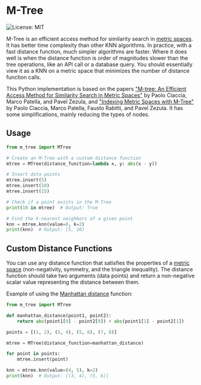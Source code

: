 # M-Tree

![License: MIT](https://img.shields.io/github/license/travisjungroth/m_tree)

M-Tree is an efficient access method for similarity search in [metric spaces](https://en.wikipedia.org/wiki/Metric_space). It has better time complexity than other KNN algorithms. In practice, with a fast distance function, much simpler algorithms are faster. Where it does well is when the distance function is order of magnitudes slower than the tree operations, like an API call or a database query. You should essentially view it as a KNN on a metric space that minimizes the number of distance function calls.

This Python implementation is based on the papers ["M-tree: An Efficient Access Method for Similarity Search in Metric Spaces"](https://www.researchgate.net/publication/2373366_M-tree_An_Efficient_Access_Method_for_Similarity_Search_in_Metric_Spaces) by Paolo Ciaccia, Marco Patella, and Pavel Zezula, and  ["Indexing Metric Spaces with M-Tree"](https://www.researchgate.net/publication/220974334_Indexing_Metric_Spaces_with_M-Tree) by Paolo Ciaccia, Marco Patella, Fausto Rabitti, and Pavel Zezula. It has some simplifications, mainly reducing the types of nodes.

## Usage

```python
from m_tree import MTree

# Create an M-Tree with a custom distance function
mtree = MTree(distance_function=lambda x, y: abs(x - y))

# Insert data points
mtree.insert(5)
mtree.insert(10)
mtree.insert(15)

# Check if a point exists in the M-Tree
print(10 in mtree)  # Output: True

# Find the k-nearest neighbors of a given point
knn = mtree.knn(value=8, k=2)
print(knn)  # Output: [5, 10]
```

## Custom Distance Functions

You can use any distance function that satisfies the properties of a [metric space](https://en.wikipedia.org/wiki/Metric_space) (non-negativity, symmetry, and the triangle inequality). The distance function should take two arguments (data points) and return a non-negative scalar value representing the distance between them.

Example of using the [Manhattan distance](https://en.wikipedia.org/wiki/Taxicab_geometry) function:

```python
from m_tree import MTree

def manhattan_distance(point1, point2):
    return abs(point1[0] - point2[0]) + abs(point1[1] - point2[1])

points = [(1, 2), (3, 4), (5, 6), (7, 8)]

mtree = MTree(distance_function=manhattan_distance)

for point in points:
    mtree.insert(point)

knn = mtree.knn(value=(4, 5), k=2)
print(knn)  # Output: [(3, 4), (5, 6)]
```